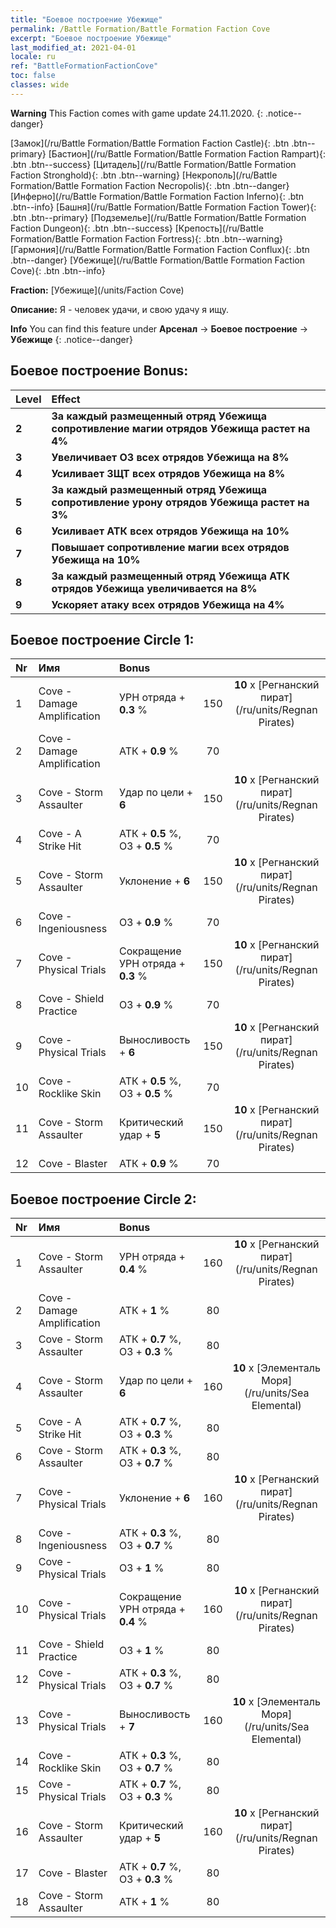 ```yaml
---
title: "Боевое построение Убежище"
permalink: /Battle Formation/Battle Formation Faction Cove
excerpt: "Боевое построение Убежище"
last_modified_at: 2021-04-01
locale: ru
ref: "BattleFormationFactionCove"
toc: false
classes: wide
---
```

**Warning** This Faction comes with game update 24.11.2020.
{: .notice--danger}

 [Замок](/ru/Battle Formation/Battle Formation Faction Castle){: .btn .btn--primary} [Бастион](/ru/Battle Formation/Battle Formation Faction Rampart){: .btn .btn--success} [Цитадель](/ru/Battle Formation/Battle Formation Faction Stronghold){: .btn .btn--warning} [Некрополь](/ru/Battle Formation/Battle Formation Faction Necropolis){: .btn .btn--danger} [Инферно](/ru/Battle Formation/Battle Formation Faction Inferno){: .btn .btn--info} [Башня](/ru/Battle Formation/Battle Formation Faction Tower){: .btn .btn--primary} [Подземелье](/ru/Battle Formation/Battle Formation Faction Dungeon){: .btn .btn--success} [Крепость](/ru/Battle Formation/Battle Formation Faction Fortress){: .btn .btn--warning} [Гармония](/ru/Battle Formation/Battle Formation Faction Conflux){: .btn .btn--danger} [Убежище](/ru/Battle Formation/Battle Formation Faction Cove){: .btn .btn--info} 

  **Fraction:** [Убежище](/units/Faction Cove)

  **Описание:** Я - человек удачи, и свою удачу я ищу.

**Info** You can find this feature under **Арсенал** -> **Боевое построение** -> **Убежище** 
{: .notice--danger}

## Боевое построение Bonus:

  | Level |         Effect        |
  |:------|:---------------------|
  | **2** | **За каждый размещенный отряд Убежища сопротивление магии отрядов Убежища растет на 4%** |
  | **3** | **Увеличивает ОЗ всех отрядов Убежища на 8%** |
  | **4** | **Усиливает ЗЩТ всех отрядов Убежища на 8%** |
  | **5** | **За каждый размещенный отряд Убежища сопротивление урону отрядов Убежища растет на 3%** |
  | **6** | **Усиливает АТК всех отрядов Убежища на 10%** |
  | **7** | **Повышает сопротивление магии всех отрядов Убежища на 10%** |
  | **8** | **За каждый размещенный отряд Убежища АТК отрядов Убежища увеличивается на 8%** |
  | **9** | **Ускоряет атаку всех отрядов Убежища на 4%** |

## Боевое построение Circle 1:

  |  Nr  |  Имя   |  Bonus  | <i class="fas fa-flask"/>  |  <i class="fab fa-optin-monster"/> |
  |:-----|:--------------------|:---------|:-----------------:|:----------------:|
  | 1 | Cove - Damage Amplification | УРН отряда + **0.3** % | 150 |  **10** x [Регнанский пират](/ru/units/Regnan Pirates) |
  | 2 | Cove - Damage Amplification | АТК + **0.9** % | 70 |   |
  | 3 | Cove - Storm Assaulter | Удар по цели + **6**  | 150 |  **10** x [Регнанский пират](/ru/units/Regnan Pirates) |
  | 4 | Cove - A Strike Hit | АТК + **0.5** %, ОЗ + **0.5** % | 70 |   |
  | 5 | Cove - Storm Assaulter | Уклонение + **6**  | 150 |  **10** x [Регнанский пират](/ru/units/Regnan Pirates) |
  | 6 | Cove - Ingeniousness | ОЗ + **0.9** % | 70 |   |
  | 7 | Cove - Physical Trials | Сокращение УРН отряда + **0.3** % | 150 |  **10** x [Регнанский пират](/ru/units/Regnan Pirates) |
  | 8 | Cove - Shield Practice | ОЗ + **0.9** % | 70 |   |
  | 9 | Cove - Physical Trials | Выносливость + **6**  | 150 |  **10** x [Регнанский пират](/ru/units/Regnan Pirates) |
  | 10 | Cove - Rocklike Skin | АТК + **0.5** %, ОЗ + **0.5** % | 70 |   |
  | 11 | Cove - Storm Assaulter | Критический удар + **5**  | 150 |  **10** x [Регнанский пират](/ru/units/Regnan Pirates) |
  | 12 | Cove - Blaster | АТК + **0.9** % | 70 |   |
  


## Боевое построение Circle 2:

  |  Nr  |  Имя   |  Bonus  | <i class="fas fa-flask"/>  |  <i class="fab fa-optin-monster"/> |
  |:-----|:--------------------|:---------|:-----------------:|:----------------:|
  | 1 | Cove - Storm Assaulter | УРН отряда + **0.4** % | 160 |  **10** x [Регнанский пират](/ru/units/Regnan Pirates) |
  | 2 | Cove - Damage Amplification | АТК + **1** % | 80 |   |
  | 3 | Cove - Storm Assaulter | АТК + **0.7** %, ОЗ + **0.3** % | 80 |   |
  | 4 | Cove - Storm Assaulter | Удар по цели + **6**  | 160 |  **10** x [Элементаль Моря](/ru/units/Sea Elemental) |
  | 5 | Cove - A Strike Hit | АТК + **0.7** %, ОЗ + **0.3** % | 80 |   |
  | 6 | Cove - Storm Assaulter | АТК + **0.3** %, ОЗ + **0.7** % | 80 |   |
  | 7 | Cove - Physical Trials | Уклонение + **6**  | 160 |  **10** x [Регнанский пират](/ru/units/Regnan Pirates) |
  | 8 | Cove - Ingeniousness | АТК + **0.3** %, ОЗ + **0.7** % | 80 |   |
  | 9 | Cove - Physical Trials | ОЗ + **1** % | 80 |   |
  | 10 | Cove - Physical Trials | Сокращение УРН отряда + **0.4** % | 160 |  **10** x [Регнанский пират](/ru/units/Regnan Pirates) |
  | 11 | Cove - Shield Practice | ОЗ + **1** % | 80 |   |
  | 12 | Cove - Physical Trials | АТК + **0.3** %, ОЗ + **0.7** % | 80 |   |
  | 13 | Cove - Physical Trials | Выносливость + **7**  | 160 |  **10** x [Элементаль Моря](/ru/units/Sea Elemental) |
  | 14 | Cove - Rocklike Skin | АТК + **0.3** %, ОЗ + **0.7** % | 80 |   |
  | 15 | Cove - Physical Trials | АТК + **0.7** %, ОЗ + **0.3** % | 80 |   |
  | 16 | Cove - Storm Assaulter | Критический удар + **5**  | 160 |  **10** x [Регнанский пират](/ru/units/Regnan Pirates) |
  | 17 | Cove - Blaster | АТК + **0.7** %, ОЗ + **0.3** % | 80 |   |
  | 18 | Cove - Storm Assaulter | АТК + **1** % | 80 |   |
  

